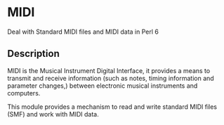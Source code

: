 # MIDI

Deal with Standard MIDI files and MIDI data in Perl 6

## Description

MIDI is the Musical Instrument Digital Interface, it provides a means to
transmit and receive information (such as notes, timing information and
parameter changes,) between electronic musical instruments and computers.

This module provides a mechanism to read and write standard MIDI files
(SMF) and work with MIDI data.
